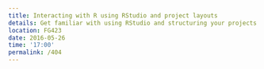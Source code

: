 ```yaml
---
title: Interacting with R using RStudio and project layouts
details: Get familiar with using RStudio and structuring your projects!
location: FG423
date: 2016-05-26
time: '17:00'
permalink: /404
---
```

